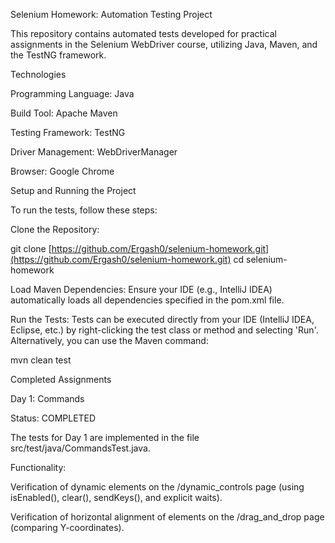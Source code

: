  Selenium Homework: Automation Testing Project

This repository contains automated tests developed for practical assignments in the Selenium WebDriver course, utilizing Java, Maven, and the TestNG framework.

Technologies

Programming Language: Java

Build Tool: Apache Maven

Testing Framework: TestNG

Driver Management: WebDriverManager

Browser: Google Chrome

 Setup and Running the Project

To run the tests, follow these steps:

Clone the Repository:

git clone [https://github.com/Ergash0/selenium-homework.git](https://github.com/Ergash0/selenium-homework.git)
cd selenium-homework


Load Maven Dependencies:
Ensure your IDE (e.g., IntelliJ IDEA) automatically loads all dependencies specified in the pom.xml file.

Run the Tests:
Tests can be executed directly from your IDE (IntelliJ IDEA, Eclipse, etc.) by right-clicking the test class or method and selecting 'Run'. Alternatively, you can use the Maven command:

mvn clean test

 Completed Assignments

Day 1: Commands

Status: COMPLETED

The tests for Day 1 are implemented in the file src/test/java/CommandsTest.java.

Functionality:

Verification of dynamic elements on the /dynamic_controls page (using isEnabled(), clear(), sendKeys(), and explicit waits).

Verification of horizontal alignment of elements on the /drag_and_drop page (comparing Y-coordinates).
